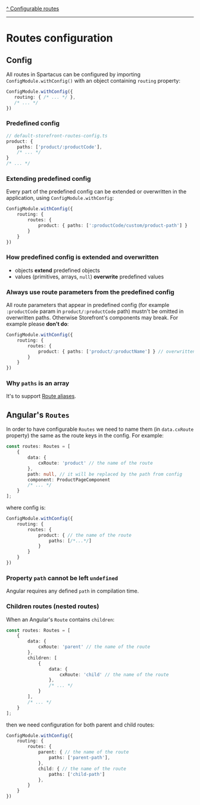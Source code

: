 [^ Configurable routes](../README.md)

---

# Routes configuration

## Config

All routes in Spartacus can be configured by importing `ConfigModule.withConfig()` with an object containing `routing` property: 

 ```typescript
ConfigModule.withConfig({
    routing: { /* ... */ },
    /* ... */
})
```

### Predefined config

```typescript
// default-storefront-routes-config.ts
product: { 
    paths: ['product/:productCode'],
    /* ... */
}
/* ... */
```

### Extending predefined config

Every part of the predefined config can be extended or overwritten in the application, using `ConfigModule.withConfig`:

```typescript
ConfigModule.withConfig({
    routing: {
        routes: {
            product: { paths: [':productCode/custom/product-path'] }
        }
    }
})
```

### How predefined config is extended and overwritten

- objects **extend** predefined objects
- values (primitives, arrays, `null`) **overwrite** predefined values

### Always use route parameters from the predefined config

All route parameters that appear in predefined config (for example `:productCode` param in `product/:productCode` path) mustn't be omitted in overwritten paths. Otherwise Storefront's components may break. For example please **don't do**:

```typescript
ConfigModule.withConfig({
    routing: {
        routes: {
            product: { paths: ['product/:productName'] } // overwritten without :productCode
        }
    }
})
```

### Why `paths` is an array

It's to support [Route aliases](./route-aliases.md).

## Angular's `Routes`

In order to have configurable `Routes` we need to name them (in `data.cxRoute` property) the same as the route keys in the config. For example:

```typescript
const routes: Routes = [
    {
        data: {
            cxRoute: 'product' // the name of the route
        },
        path: null, // it will be replaced by the path from config
        component: ProductPageComponent
        /* ... */
    }
];
```

where config is:

```typescript
ConfigModule.withConfig({
    routing: {
        routes: {
            product: { // the name of the route
                paths: [/*...*/]
            }
        }
    }
})
```

### Property `path` cannot be left `undefined`

Angular requires any defined `path` in compilation time.

### Children routes (nested routes)

When an Angular's `Route` contains `children`:

```typescript
const routes: Routes = [
    {
        data: {
            cxRoute: 'parent' // the name of the route
        },
        children: [
            {
                data: {
                    cxRoute: 'child' // the name of the route
                },
                /* ... */
            }
        ],
        /* ... */
    }
];
```

then we need configuration for both parent and child routes:

```typescript
ConfigModule.withConfig({
    routing: {
        routes: {
            parent: { // the name of the route
                paths: ['parent-path'],
            },
            child: { // the name of the route
                paths: ['child-path']
            },
        }
    }
})
```

